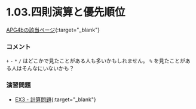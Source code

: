 1.03.四則演算と優先順位
==================

[APG4bの該当ページ](https://atcoder.jp/contests/APG4b/tasks/APG4b_d){:target="_blank"}

### コメント

`+` `-` `*` `/` はどこかで見たことがある人も多いかもしれません。
`%` を見たことがある人はそんなにいないかも？

### 演習問題

- [EX3 - 計算問題](https://atcoder.jp/contests/APG4b/tasks/APG4b_ct){:target="_blank"}
